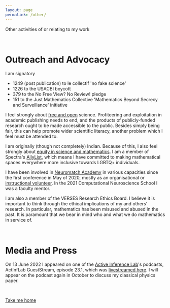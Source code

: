 ```yaml
---
layout: page
permalink: /other/
---
```


Other activities of or relating to my work

&nbsp;

# Outreach and Advocacy

I am signatory
- 1249 (post publication) to le collectif 'no fake science'
- 1226 to the USACBI boycott
- 379 to the No Free View? No Review! pledge
- 151 to the Just Mathematics Collective 'Mathematics Beyond Secrecy and Surveillance' initiative

I feel strongly about [free and open](https://julesh.com/2021/02/16/free-publishing/) science. Profiteering and exploitation in academic publishing needs to end, and the products of publicly-funded research ought to be made accessible to the public. Besides simply being fair, this can help promote wider scientific literacy, another problem which I feel must be attended to.

I am originally (though not completely) Indian. Because of this, I also feel strongly about [equity in science and mathematics](http://math.sfsu.edu/federico/). I am a member of Spectra's [AllyList](http://lgbtmath.org/People.html), which means I have committed to making mathematical spaces everywhere more inclusive towards LGBTQ+ individuals.

I have been involved in [Neuromatch Academy](https://academy.neuromatch.io) in various capacities since the first conference in May of 2020, mostly as an organisational or [instructional volunteer](https://darsakthi.github.io/teaching/2020-NMA). In the 2021 Computational Neuroscience School I was a faculty mentor.

I am also a member of the VERSES Research Ethics Board. I believe it is important to think through the ethical implications of my and others’ research. In particular, mathematics has been misused and abused in the past. It is paramount that we bear in mind who and what we do mathematics in service of.

&nbsp;

# Media and Press

On 13 June 2022 I appeared on one of the [Active Inference Lab](https://www.activeinference.org/home)'s podcasts, ActInfLab GuestStream, episode 23.1, which was [livestreamed here](https://youtu.be/igY9iyowesc). I will appear on the podcast again in October to discuss my classical physics paper.

&nbsp;

[Take me home](https://darsakthi.github.io)
